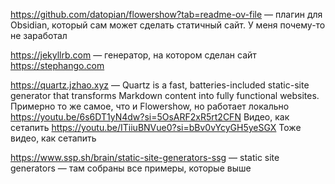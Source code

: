 
https://github.com/datopian/flowershow?tab=readme-ov-file — плагин для Obsidian, который сам может сделать статичный сайт. У меня почему-то не заработал

https://jekyllrb.com — генератор, на котором сделан сайт https://stephango.com

https://quartz.jzhao.xyz — Quartz is a fast, batteries-included static-site generator that transforms Markdown content into fully functional websites. Примерно то же самое, что и Flowershow, но работает локально
https://youtu.be/6s6DT1yN4dw?si=5OsARF2xR5rt2CFN Видео, как сетапить
https://youtu.be/ITiiuBNVue0?si=bBv0vYcyGH5yeSGX Тоже видео, как сетапить

https://www.ssp.sh/brain/static-site-generators-ssg — static site generators — там собраны все примеры, которые выше